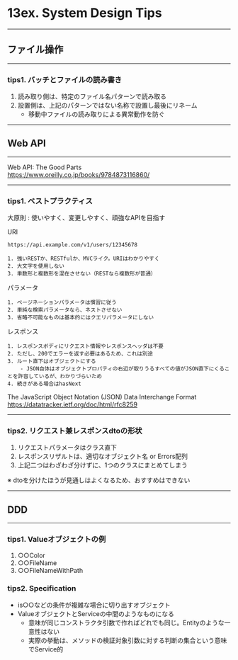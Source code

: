 # 13ex. System Design Tips
________________________________________
## ファイル操作
________________________________________
### tips1. バッチとファイルの読み書き

1. 読み取り側は、特定のファイル名パターンで読み取る
2. 設置側は、上記のパターンではない名称で設置し最後にリネーム
    - 移動中ファイルの読み取りによる異常動作を防ぐ

________________________________________
## Web API
________________________________________
Web API: The Good Parts  
https://www.oreilly.co.jp/books/9784873116860/

________________________________________
### tips1. ベストプラクティス

大原則 : 使いやすく、変更しやすく、頑強なAPIを目指す

URI

```text
https://api.example.com/v1/users/12345678

1. 強いRESTか、RESTfulか、MVCライク。URIはわかりやすく
2. 大文字を使用しない
3. 単数形と複数形を混在させない（RESTなら複数形が普通） 
```

パラメータ

```text
1. ページネーションパラメータは慣習に従う
2. 単純な検索パラメータなら、ネストさせない
3. 省略不可能なものは基本的にはクエリパラメータにしない
```

レスポンス

```text
1. レスポンスボディにリクエスト情報やレスポンスヘッダは不要
2. ただし、200でエラーを返す必要はあるため、これは別途
3. ルート直下はオブジェクトにする
    - JSON自体はオブジェクトプロパティの右辺が取りうるすべての値がJSON直下にくることを許容しているが、わかりづらいため
4. 続きがある場合はhasNext
```

The JavaScript Object Notation (JSON) Data Interchange Format  
https://datatracker.ietf.org/doc/html/rfc8259

________________________________________
### tips2. リクエスト兼レスポンスdtoの形状

1. リクエストパラメータはクラス直下
2. レスポンスリザルトは、適切なオブジェクト名 or Errors配列
3. 上記二つはわざわざ分けずに、1つのクラスにまとめてしまう

※ dtoを分けたほうが見通しはよくなるため、おすすめはできない

________________________________________
## DDD
________________________________________
### tips1. Valueオブジェクトの例

1. ○○Color
2. ○○FileName
3. ○○FileNameWithPath

### tips2. Specification

- is○○などの条件が複雑な場合に切り出すオブジェクト
- ValueオブジェクトとServiceの中間のようなものになる
    - 意味が同じコンストラクタ引数で作ればどれでも同じ。Entityのような一意性はない
    - 実際の挙動は、メソッドの検証対象引数に対する判断の集合という意味でService的